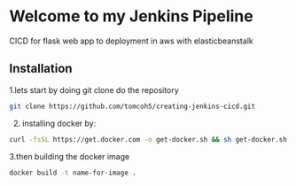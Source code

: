 # Welcome to my Jenkins Pipeline
CICD for flask web app to deployment in aws with elasticbeanstalk
## Installation
1.lets start by doing git clone do the repository 
```bash
git clone https://github.com/tomcoh5/creating-jenkins-cicd.git
```
2. installing docker by:
```bash
curl -fsSL https://get.docker.com -o get-docker.sh && sh get-docker.sh
```



3.then building the docker image
```bash
docker build -t name-for-image .
```

